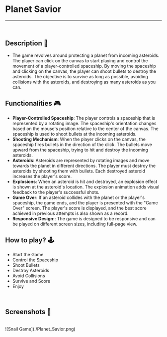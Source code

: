 # **Planet Savior** 

---

<br>

## **Description 📃**
<!-- add your game description here  -->
- The game revolves around protecting a planet from incoming asteroids. The player can click on the canvas to start playing and control the movement of a player-controlled spaceship. By moving the spaceship and clicking on the canvas, the player can shoot bullets to destroy the asteroids. The objective is to survive as long as possible, avoiding collisions with the asteroids, and destroying as many asteroids as you can.

## **Functionalities 🎮**
<!-- add functionalities over here -->
- **Player-Controlled Spaceship**: The player controls a spaceship that is represented by a rotating image. The spaceship's orientation changes based on the mouse's position relative to the center of the canvas. The spaceship is used to shoot bullets at the incoming asteroids.
- **Shooting Mechanism**: When the player clicks on the canvas, the spaceship fires bullets in the direction of the click. The bullets move upward from the spaceship, trying to hit and destroy the incoming asteroids.
- **Asteroids**: Asteroids are represented by rotating images and move towards the planet in different directions. The player must destroy the asteroids by shooting them with bullets. Each destroyed asteroid increases the player's score.
- **Explosions**: When an asteroid is hit and destroyed, an explosion effect is shown at the asteroid's location. The explosion animation adds visual feedback to the player's successful shots.
- **Game Over**: If an asteroid collides with the planet or the player's spaceship, the game ends, and the player is presented with the "Game Over" screen. The player's score is displayed, and the best score achieved in previous attempts is also shown as a record.
- **Responsive Design:**: The game is designed to be responsive and can be played on different screen sizes, including full-page view.

## **How to play? 🕹️**
<!-- add the steps how to play games -->
- Start the Game
- Control the Spaceship
- Shoot Bullets
- Destroy Asteroids
- Avoid Collisions
- Survive and Score
- Enjoy

<br>

## **Screenshots 📸**

<br>
<!-- add your screenshots like this -->
<!-- ![image](url) -->
![Snail Game](./Planet_Savior.png)

<br>